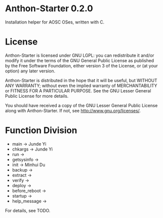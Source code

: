 Anthon-Starter 0.2.0
====

Installation helper for AOSC OSes, written with C.

License
====
Anthon-Starter is licensed under GNU LGPL: you can redistribute it and/or modify it under the terms of the GNU General Public License as published by the Free Software Foundation, either version 3 of the License, or (at your option) any later version.

Anthon-Starter is distributed in the hope that it will be useful, but WITHOUT ANY WARRANTY; without even the implied warranty of MERCHANTABILITY or FITNESS FOR A PARTICULAR PURPOSE. See the GNU Lesser General Public License for more details.

You should have received a copy of the GNU Lesser General Public License along with Anthon-Starter. If not, see <http://www.gnu.org/licenses/>.

Function Division
====
  - main                -> Junde Yi
  - chkargs             -> Junde Yi
  - run                 -> 
  - getsysinfo          -> 
  - init                -> Minhui Du
  - backup              -> 
  - extract             -> 
  - verify              -> 
  - deploy              -> 
  - before_reboot       -> 
  - startup             -> 
  - help_message        -> 

For details, see TODO.
